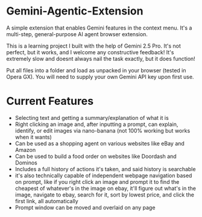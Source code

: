 # Gemini-Agentic-Extension
A simple extension that enables Gemini features in the context menu. It's a multi-step, general-purpose AI agent browser extension.

This is a learning project I built with the help of Gemini 2.5 Pro. It's not perfect, but it works, and I welcome any constructive feedback! It's extremely slow and doesnt always nail the task exactly, but it does function!

Put all files into a folder and load as unpacked in your browser (tested in Opera GX). You will need to supply your own Gemini API key upon first use. 

# Current Features

- Selecting text and getting a summary/explanation of what it is
- Right clicking an image and, after inputting a prompt, can explain, identify, or edit images via nano-banana (not 100% working but works when it wants)
- Can be used as a shopping agent on various websites like eBay and Amazon
- Can be used to build a food order on websites like Doordash and Dominos
- Includes a full history of actions it's taken, and said history is searchable
- it's also technically capable of independent webpage navigation based on prompt, like if you right click an image and prompt it to find the cheapest of whatever's in the image on ebay, it'll figure out what's in the image, navigate to ebay, search for it, sort by lowest price, and click the first link, all automatically
- Prompt window can be moved and overlaid on any page
